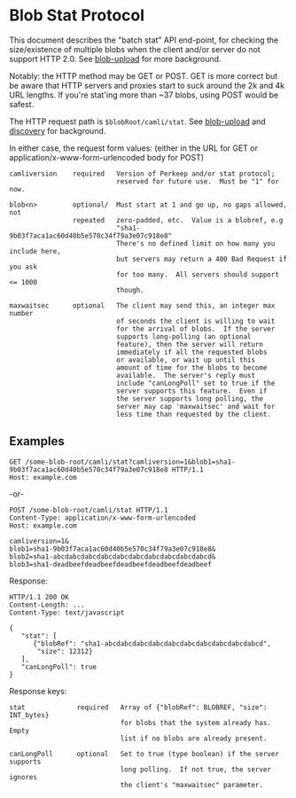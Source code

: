 # Blob Stat Protocol

This document describes the "batch stat" API end-point, for checking
the size/existence of multiple blobs when the client and/or server do
not support HTTP 2.0.  See [blob-upload](blob-upload.md) for more
background.

Notably: the HTTP method may be GET or POST.  GET is more correct but
be aware that HTTP servers and proxies start to suck around the 2k and
4k URL lengths.  If you're stat'ing more than ~37 blobs, using POST
would be safest.

The HTTP request path is `$blobRoot/camli/stat`.  See
[blob-upload](blob-upload.md) and [discovery](discovery.md) for background.

In either case, the request form values: (either in the URL for GET or
application/x-www-form-urlencoded body for POST)

    camliversion    required   Version of Perkeep and/or stat protocol;
                               reserved for future use.  Must be "1" for now.

    blob<n>         optional/  Must start at 1 and go up, no gaps allowed, not
                    repeated   zero-padded, etc.  Value is a blobref, e.g
                               "sha1-9b03f7aca1ac60d40b5e570c34f79a3e07c918e8"
                               There's no defined limit on how many you include here,
                               but servers may return a 400 Bad Request if you ask
                               for too many.  All servers should support <= 1000
                               though.

    maxwaitsec      optional   The client may send this, an integer max number
                               of seconds the client is willing to wait
                               for the arrival of blobs.  If the server
                               supports long-polling (an optional
                               feature), then the server will return
                               immediately if all the requested blobs
                               or available, or wait up until this
                               amount of time for the blobs to become
                               available.  The server's reply must
                               include "canLongPoll" set to true if the
                               server supports this feature.  Even if
                               the server supports long polling, the
                               server may cap 'maxwaitsec' and wait for
                               less time than requested by the client.

## Examples

    GET /some-blob-root/camli/stat?camliversion=1&blob1=sha1-9b03f7aca1ac60d40b5e570c34f79a3e07c918e8 HTTP/1.1
    Host: example.com

 -or-

    POST /some-blob-root/camli/stat HTTP/1.1
    Content-Type: application/x-www-form-urlencoded
    Host: example.com

    camliversion=1&
    blob1=sha1-9b03f7aca1ac60d40b5e570c34f79a3e07c918e8&
    blob2=sha1-abcdabcdabcdabcdabcdabcdabcdabcdabcdabcd&
    blob3=sha1-deadbeefdeadbeefdeadbeefdeadbeefdeadbeef

Response:

    HTTP/1.1 200 OK
    Content-Length: ...
    Content-Type: text/javascript

    {
       "stat": [
          {"blobRef": "sha1-abcdabcdabcdabcdabcdabcdabcdabcdabcdabcd",
           "size": 12312}
       ],
       "canLongPoll": true
    }

Response keys:

    stat             required   Array of {"blobRef": BLOBREF, "size": INT_bytes}
                                for blobs that the system already has. Empty
                                list if no blobs are already present.

    canLongPoll      optional   Set to true (type boolean) if the server supports
                                long polling.  If not true, the server ignores
                                the client's "maxwaitsec" parameter.

